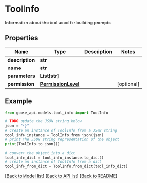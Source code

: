 # ToolInfo

Information about the tool used for building prompts

## Properties

Name | Type | Description | Notes
------------ | ------------- | ------------- | -------------
**description** | **str** |  | 
**name** | **str** |  | 
**parameters** | **List[str]** |  | 
**permission** | [**PermissionLevel**](PermissionLevel.md) |  | [optional] 

## Example

```python
from goose_api.models.tool_info import ToolInfo

# TODO update the JSON string below
json = "{}"
# create an instance of ToolInfo from a JSON string
tool_info_instance = ToolInfo.from_json(json)
# print the JSON string representation of the object
print(ToolInfo.to_json())

# convert the object into a dict
tool_info_dict = tool_info_instance.to_dict()
# create an instance of ToolInfo from a dict
tool_info_from_dict = ToolInfo.from_dict(tool_info_dict)
```
[[Back to Model list]](../README.md#documentation-for-models) [[Back to API list]](../README.md#documentation-for-api-endpoints) [[Back to README]](../README.md)


